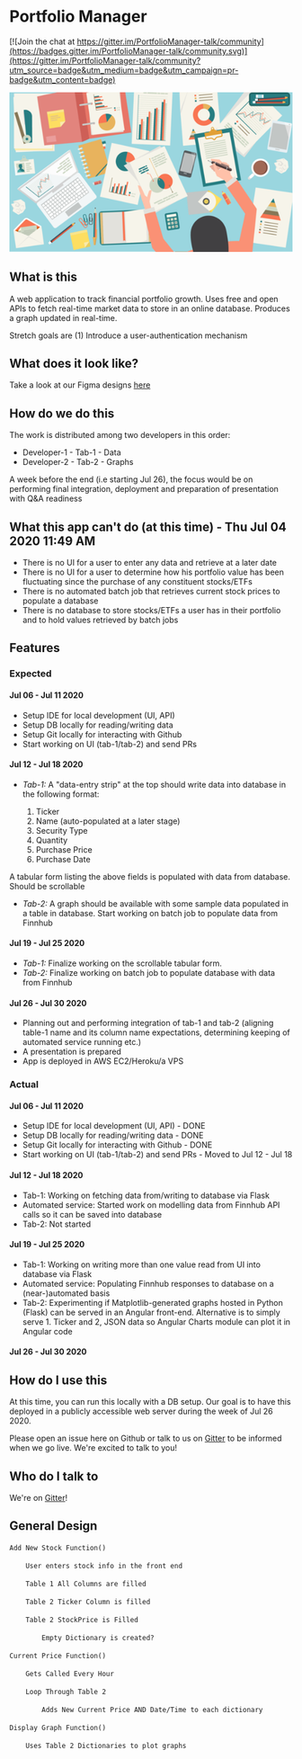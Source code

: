 # Portfolio Manager

[![Join the chat at https://gitter.im/PortfolioManager-talk/community](https://badges.gitter.im/PortfolioManager-talk/community.svg)](https://gitter.im/PortfolioManager-talk/community?utm_source=badge&utm_medium=badge&utm_campaign=pr-badge&utm_content=badge)

![Financial Portfolio - A Manager's Desk](resources/images/financial-portfolio.png)

## What is this

A web application to track financial portfolio growth. Uses free and open APIs to fetch real-time market data to store in an online database. Produces a graph updated in real-time.

Stretch goals are (1) Introduce a user-authentication mechanism

## What does it look like?

Take a look at our Figma designs [here](https://www.figma.com/file/FATHqe7mtnRAiE3SCq2XY4/Phase-1?node-id=0%3A1)

## How do we do this

The work is distributed among two developers in this order:

- Developer-1 - Tab-1 - Data
- Developer-2 - Tab-2 - Graphs

A week before the end (i.e starting Jul 26), the focus would be on performing final integration, deployment and preparation of presentation with Q&A readiness

## What this app can't do (at this time) - Thu Jul 04 2020 11:49 AM

- There is no UI for a user to enter any data and retrieve at a later date
- There is no UI for a user to determine how his portfolio value has been fluctuating since the purchase of any constituent stocks/ETFs
- There is no automated batch job that retrieves current stock prices to populate a database
- There is no database to store stocks/ETFs a user has in their portfolio and to hold values retrieved by batch jobs

## Features

### Expected

#### Jul 06 - Jul 11 2020

- Setup IDE for local development (UI, API)
- Setup DB locally for reading/writing data
- Setup Git locally for interacting with Github
- Start working on UI (tab-1/tab-2) and send PRs

#### Jul 12 - Jul 18 2020

- *Tab-1:* A "data-entry strip" at the top should write data into database in the following format: 

    1. Ticker
    2. Name (auto-populated at a later stage)
    3. Security Type
    4. Quantity
    5. Purchase Price
    6. Purchase Date

A tabular form listing the above fields is populated with data from database. Should be scrollable

- *Tab-2:* A graph should be available with some sample data populated in a table in database. Start working on batch job to populate data from Finnhub

#### Jul 19 - Jul 25 2020

- *Tab-1:* Finalize working on the scrollable tabular form.
- *Tab-2:* Finalize working on batch job to populate database with data from Finnhub

#### Jul 26 - Jul 30 2020
 
- Planning out and performing integration of tab-1 and tab-2 (aligning table-1 name and its column name expectations, determining keeping of automated service running etc.)
- A presentation is prepared
- App is deployed in AWS EC2/Heroku/a VPS

### Actual

#### Jul 06 - Jul 11 2020

- Setup IDE for local development (UI, API)         - DONE
- Setup DB locally for reading/writing data         - DONE
- Setup Git locally for interacting with Github     - DONE
- Start working on UI (tab-1/tab-2) and send PRs    - Moved to Jul 12 - Jul 18

#### Jul 12 - Jul 18 2020

- Tab-1: Working on fetching data from/writing to database via Flask
- Automated service: Started work on modelling data from Finnhub API calls so it can be saved into database
- Tab-2: Not started

#### Jul 19 - Jul 25 2020

- Tab-1: Working on writing more than one value read from UI into database via Flask
- Automated service: Populating Finnhub responses to database on a (near-)automated basis
- Tab-2: Experimenting if Matplotlib-generated graphs hosted in Python (Flask) can be served in an Angular front-end. Alternative is to simply serve 1. Ticker and 2, JSON data so Angular Charts module can plot it in Angular code

#### Jul 26 - Jul 30 2020

## How do I use this

At this time, you can run this locally with a DB setup. Our goal is to have this deployed in a publicly accessible web server during the week of Jul 26 2020.

Please open an issue here on Github or talk to us on [Gitter](https://gitter.im/PortfolioManager-talk/community) to be informed when we go live. We're excited to talk to you!

## Who do I talk to

We're on [Gitter](https://gitter.im/PortfolioManager-talk/community)!

## General Design
    Add New Stock Function()

        User enters stock info in the front end

        Table 1 All Columns are filled

        Table 2 Ticker Column is filled

        Table 2 StockPrice is Filled 

            Empty Dictionary is created?

    Current Price Function()

        Gets Called Every Hour

        Loop Through Table 2 

            Adds New Current Price AND Date/Time to each dictionary

    Display Graph Function()

        Uses Table 2 Dictionaries to plot graphs
